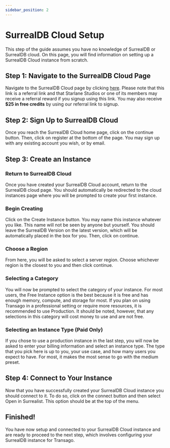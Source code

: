 ```yaml
---
sidebar_position: 2
---
```


# SurrealDB Cloud Setup
This step of the guide assumes you have no knowledge of SurrealDB or SurrealDB cloud. On this page, you will find information on setting up a SurrealDB Cloud instance from scratch.


## Step 1: Navigate to the SurrealDB Cloud Page
Navigate to the SurrealDB Cloud page by clicking [here](https://surrealist.app/referral?code=3osfm8svd71jmp56). Please note that this link is a referral link and that Starlane Studios or one of its members may receive a referral reward if you signup using this link. You may also receive <b>$25 in free credits</b> by using our referral link to signup.

## Step 2: Sign Up to SurrealDB Cloud
Once you reach the SurrealDB Cloud home page, click on the continue button. Then, click on register at the bottom of the page. You may sign up with any existing account you wish, or by email.

## Step 3: Create an Instance

### Return to SurrealDB Cloud
Once you have created your SurrealDB Cloud account, return to the SurrealDB cloud page. You should automatically be redirected to the cloud instances page where you will be prompted to create your first instance. 

### Begin Creating
Click on the Create Instance button. You may name this instance whatever you like. This name will not be seen by anyone but yourself. You should leave the SurrealDB Version on the latest version, which will be automatically placed in the box for you. Then, click on continue. 

### Choose a Region
From here, you will be asked to select a server region. Choose whichever region is the closest to you and then click continue.

### Selecting a Category
You will now be prompted to select the category of your instance. For most users, the Free Instance option is the best because it is free and has enough memory, compute, and storage for most. If you plan on using Transago in a professional setting or require more resources, it is recommended to use Production. It should be noted, however, that any selections in this category will cost money to use and are not free. 

### Selecting an Instance Type (Paid Only)
If you chose to use a production instance in the last step, you will now be asked to enter your billing information and select an instance type. The type that you pick here is up to you, your use case, and how many users you expect to have. For most, it makes the most sense to go with the medium preset.

## Step 4: Connect to Your Instance
Now that you have successfully created your SurrealDB Cloud instance you should connect to it. To do so, click on the connect button and then select Open in Surrealist. This option should be at the top of the menu.

## Finished!
You have now setup and connected to your SurrealDB Cloud instance and are ready to proceed to the next step, which involves configuring your SurrealDB instance for Transago.